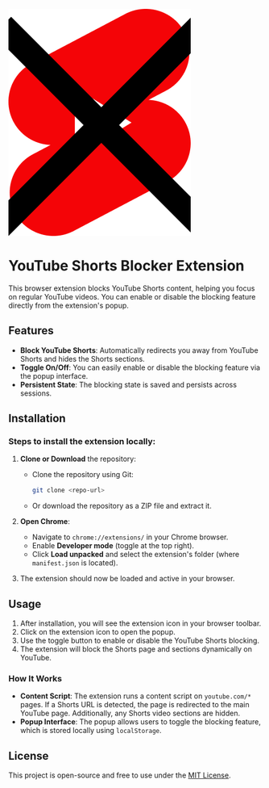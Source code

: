 ![logo](icon.png)
# YouTube Shorts Blocker Extension

This browser extension blocks YouTube Shorts content, helping you focus on regular YouTube videos. You can enable or disable the blocking feature directly from the extension's popup.

## Features
- **Block YouTube Shorts**: Automatically redirects you away from YouTube Shorts and hides the Shorts sections.
- **Toggle On/Off**: You can easily enable or disable the blocking feature via the popup interface.
- **Persistent State**: The blocking state is saved and persists across sessions.

## Installation

### Steps to install the extension locally:

1. **Clone or Download** the repository:
    - Clone the repository using Git:
      ```bash
      git clone <repo-url>
      ```
    - Or download the repository as a ZIP file and extract it.

2. **Open Chrome**:
    - Navigate to `chrome://extensions/` in your Chrome browser.
    - Enable **Developer mode** (toggle at the top right).
    - Click **Load unpacked** and select the extension's folder (where `manifest.json` is located).

3. The extension should now be loaded and active in your browser.

## Usage

1. After installation, you will see the extension icon in your browser toolbar.
2. Click on the extension icon to open the popup.
3. Use the toggle button to enable or disable the YouTube Shorts blocking.
4. The extension will block the Shorts page and sections dynamically on YouTube.

### How It Works
- **Content Script**: The extension runs a content script on `youtube.com/*` pages. If a Shorts URL is detected, the page is redirected to the main YouTube page. Additionally, any Shorts video sections are hidden.
- **Popup Interface**: The popup allows users to toggle the blocking feature, which is stored locally using `localStorage`.

## License

This project is open-source and free to use under the [MIT License](LICENSE).
